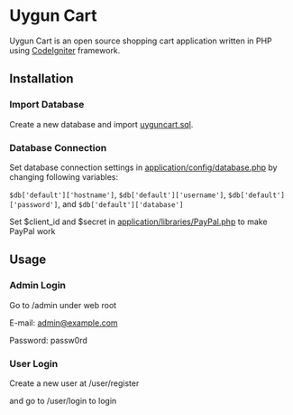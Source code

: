 Uygun Cart
==========
Uygun Cart is an open source shopping cart application written in PHP using [CodeIgniter](https://github.com/EllisLab/CodeIgniter) framework.

Installation
------------
### Import Database
Create a new database and import [uyguncart.sql](https://github.com/uyguncyp/uyguncart/raw/master/uyguncart.sql).

### Database Connection
Set database connection settings in [application/config/database.php](https://github.com/uyguncyp/uyguncart/raw/master/application/config/database.php) by changing following variables:

``$db['default']['hostname']``, ``$db['default']['username']``, ``$db['default']['password']``, and ``$db['default']['database']``

Set $client_id and $secret in [application/libraries/PayPal.php](https://raw.github.com/uyguncyp/uyguncart/master/application/libraries/PayPal.php) to make PayPal work 

Usage
-----
### Admin Login
Go to /admin under web root

E-mail: admin@example.com

Password: passw0rd

### User Login
Create a new user at /user/register

and go to /user/login to login
